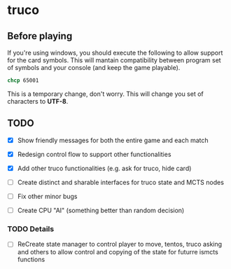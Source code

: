 # truco

## Before playing

If you're using windows, you should execute the following to allow support for the card symbols. This will mantain compatibility between program set of symbols and your console (and keep the game playable).

```cmd
chcp 65001
```

This is a temporary change, don't worry. This will change you set of characters to **UTF-8**.

## TODO

- [x] Show friendly messages for both the entire game and each match
- [x] Redesign control flow to support other functionalities
- [x] Add other truco functionalities (e.g. ask for truco, hide card)
- [ ] Create distinct and sharable interfaces for truco state and MCTS nodes
- [ ] Fix other minor bugs
- [ ] Create CPU "AI" (something better than random decision)


### TODO Details

- [ ] ReCreate state manager to control player to move, tentos, truco asking and others to allow control and copying of the state for futurre ismcts functions
